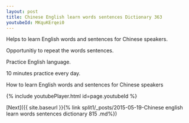 ```yaml
---
layout: post
title: Chinese English learn words sentences Dictionary 363 
youtubeId: MKquKErqei0
---
```

 
 
Helps to learn English words and sentences for Chinese speakers.

Opportunitiy to repeat the words sentences. 

Practice English language. 
 
10 minutes practice every day. 
 
How to learn English words and sentences for Chinese speakers 
 
{% include youtubePlayer.html id=page.youtubeId %}
 
 
[Next]({{ site.baseurl }}{% link  split1/_posts/2015-05-19-Chinese english learn words sentences dictionary 815 .md%})
 
